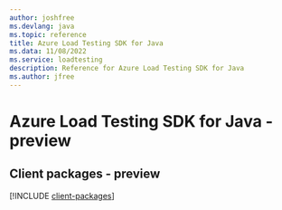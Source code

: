 ```yaml
---
author: joshfree
ms.devlang: java
ms.topic: reference
title: Azure Load Testing SDK for Java
ms.data: 11/08/2022
ms.service: loadtesting
description: Reference for Azure Load Testing SDK for Java
ms.author: jfree
---
```

# Azure Load Testing SDK for Java - preview

## Client packages - preview
[!INCLUDE [client-packages](load-testing-client-index.md)]